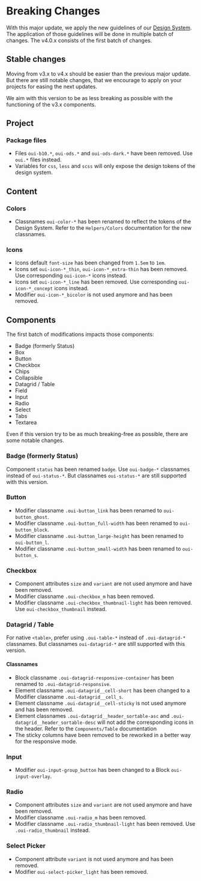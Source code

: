 # Breaking Changes

With this major update, we apply the new guidelines of our [Design System](https://design.cxprojects.ovh/). The application of those guidelines will be done in multiple batch of changes. The v4.0.x consists of the first batch of changes.

## Stable changes

Moving from v3.x to v4.x should be easier than the previous major update.
But there are still notable changes, that we encourage to apply on your projects for easing the next updates.

We aim with this version to be as less breaking as possible with the functioning of the v3.x components.

## Project

### Package files

* Files `oui-b10.*`, `oui-ods.*` and `oui-ods-dark.*` have been removed. Use `oui.*` files instead.
* Variables for `css`, `less` and `scss` will only expose the design tokens of the design system.

## Content

### Colors

* Classnames `oui-color-*` has been renamed to reflect the tokens of the Design System. Refer to the `Helpers/Colors` documentation for the new classnames.

### Icons

* Icons default `font-size` has been changed from `1.5em` to `1em`.
* Icons set `oui-icon-*_thin`, `oui-icon-*_extra-thin` has been removed. Use corresponding `oui-icon-*` icons instead.
* Icons set `oui-icon-*_line` has been removed. Use corresponding `oui-icon-*_concept` icons instead.
* Modifier `oui-icon-*_bicolor` is not used anymore and has been removed.

## Components

The first batch of modifications impacts those components:

* Badge (formerly Status)
* Box
* Button
* Checkbox
* Chips
* Collapsible
* Datagrid / Table
* Field
* Input
* Radio
* Select
* Tabs
* Textarea

Even if this version try to be as much breaking-free as possible, there are some notable changes.

### Badge (formerly Status)

Component `status` has been renamed `badge`. Use `oui-badge-*` classnames instead of `oui-status-*`. But classnames `oui-status-*` are still supported with this version.

### Button

* Modifier classname `.oui-button_link` has been renamed to `oui-button_ghost`.
* Modifier classname `.oui-button_full-width` has been renamed to `oui-button_block`.
* Modifier classname `.oui-button_large-height` has been renamed to `oui-button_l`.
* Modifier classname `.oui-button_small-width` has been renamed to `oui-button_s`.

### Checkbox

* Component attributes `size` and `variant` are not used anymore and have been removed.
* Modifier classname `.oui-checkbox_m` has been removed.
* Modifier classname `.oui-checkbox_thumbnail-light` has been removed. Use `oui-checkbox_thumbnail` instead.

### Datagrid / Table

For native `<table>`, prefer using `.oui-table-*` instead of `.oui-datagrid-*` classnames.
But classnames `oui-datagrid-*` are still supported with this version.

#### Classnames

* Block classname `.oui-datagrid-responsive-container` has been renamed to `.oui-datagrid-responsive`.
* Element classname `.oui-datagrid__cell-short` has been changed to a Modifier classname `.oui-datagrid__cell_s`.
* Element classname `.oui-datagrid__cell-sticky` is not used anymore and has been removed.
* Element classnames `.oui-datagrid__header_sortable-asc` and `.oui-datagrid__header_sortable-desc` will not add the corresponding icons in the header. Refer to the `Components/Table` documentation
* The sticky columns have been removed to be reworked in a better way for the responsive mode.

### Input

* Modifier `oui-input-group_button` has been changed to a Block `oui-input-overlay`.

### Radio

* Component attributes `size` and `variant` are not used anymore and have been removed.
* Modifier classname `.oui-radio_m` has been removed.
* Modifier classname `.oui-radio_thumbnail-light` has been removed. Use `.oui-radio_thumbnail` instead.

### Select Picker

* Component attribute `variant` is not used anymore and has been removed.
* Modifier `oui-select-picker_light` has been removed.
